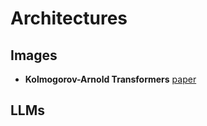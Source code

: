 # Architectures


## Images

- **Kolmogorov-Arnold Transformers** [paper](https://paperswithcode.com/paper/kolmogorov-arnold-transformer)

## LLMs

